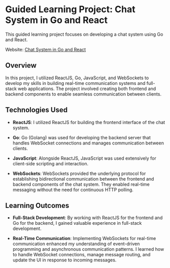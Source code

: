 # Guided Learning Project: Chat System in Go and React

This guided learning project focuses on developing a chat system using Go and React. 

Website: [Chat System in Go and React](https://tutorialedge.net/projects/chat-system-in-go-and-react/)

## Overview
In this project, I utilized ReactJS, Go, JavaScript, and WebSockets to develop my skills in building real-time communication systems and full-stack web applications. The project involved creating both frontend and backend components to enable seamless communication between clients.

## Technologies Used
- **ReactJS**: I utilized ReactJS for building the frontend interface of the chat system. 

- **Go**: Go (Golang) was used for developing the backend server that handles WebSocket connections and manages communication between clients. 

- **JavaScript**: Alongside ReactJS, JavaScript was used extensively for client-side scripting and interaction. 

- **WebSockets**: WebSockets provided the underlying protocol for establishing bidirectional communication between the frontend and backend components of the chat system. They enabled real-time messaging without the need for continuous HTTP polling.

## Learning Outcomes
- **Full-Stack Development**: By working with ReactJS for the frontend and Go for the backend, I gained valuable experience in full-stack development. 

- **Real-Time Communication**: Implementing WebSockets for real-time communication enhanced my understanding of event-driven programming and asynchronous communication patterns. I learned how to handle WebSocket connections, manage message routing, and update the UI in response to incoming messages.




